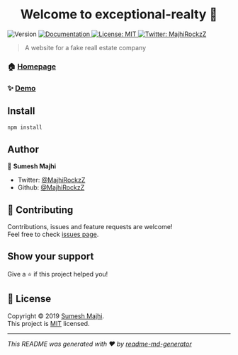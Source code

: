 <h1 align="center">Welcome to exceptional-realty 👋</h1>
<p>
  <img alt="Version" src="https://img.shields.io/badge/version-0.0.1-blue.svg?cacheSeconds=2592000" />
  <a href="https://github.com/MajhiRockzZ/exceptional-realty/README.md" target="_blank">
    <img alt="Documentation" src="https://img.shields.io/badge/documentation-yes-brightgreen.svg" />
  </a>
  <a href="https://github.com/MajhiRockzZ/exceptional-realty/LICENSE" target="_blank">
    <img alt="License: MIT" src="https://img.shields.io/badge/License-MIT-yellow.svg" />
  </a>
  <a href="https://twitter.com/MajhiRockzZ" target="_blank">
    <img alt="Twitter: MajhiRockzZ" src="https://img.shields.io/twitter/follow/MajhiRockzZ.svg?style=social" />
  </a>
</p>

> A website for a fake reall estate company  

### 🏠 [Homepage](https://github.com/MajhiRockzZ/exceptional-realty)

### ✨ [Demo](https://majhirockzz.github.io/exceptional-realty/)

## Install

```sh
npm install
```

## Author

👤 **Sumesh Majhi**

* Twitter: [@MajhiRockzZ](https://twitter.com/MajhiRockzZ)
* Github: [@MajhiRockzZ](https://github.com/MajhiRockzZ)

## 🤝 Contributing

Contributions, issues and feature requests are welcome!<br />Feel free to check [issues page](https://github.com/MajhiRockzZ/exceptional-realty/issues).

## Show your support

Give a ⭐️ if this project helped you!

## 📝 License

Copyright © 2019 [Sumesh Majhi](https://github.com/MajhiRockzZ).<br />
This project is [MIT](https://github.com/MajhiRockzZ/exceptional-realty/LICENSE) licensed.

***
_This README was generated with ❤️ by [readme-md-generator](https://github.com/kefranabg/readme-md-generator)_